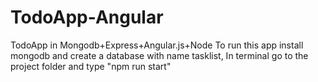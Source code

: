 # TodoApp-Angular
TodoApp in Mongodb+Express+Angular.js+Node
To run this app install mongodb and create a database with name tasklist,
In terminal go to the project folder and type "npm run start"

